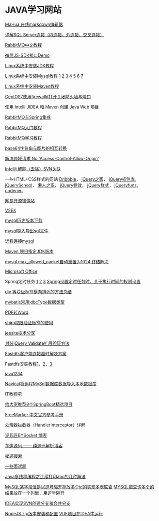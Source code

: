 # JAVA学习网站 #

[MaHua 在线markdown编辑器](http://mahua.jser.me/)

[详解SQL Server连接（内连接、外连接、交叉连接）](http://blog.csdn.net/jiuqiyuliang/article/details/10474221)

[RabbitMQ中文教程](http://www.cnblogs.com/LipeiNet/p/5973061.html)

[微信JS-SDK接口Demo](http://qydev.weixin.qq.com/wiki/index.php?title=%E5%BE%AE%E4%BF%A1JS-SDK%E6%8E%A5%E5%8F%A3)

[Linux系统中安装JDK教程](https://www.cnblogs.com/h--d/p/5071643.html)

[Linux系统中安装Mysql教程](https://www.cnblogs.com/lunatic-cto/p/6123490.html)
[1](http://www.jb51.net/article/91754.htm)
[2](http://blog.csdn.net/coroutines/article/details/7715621)
[3](http://www.jb51.net/article/108752.htm)
[4](http://blog.sina.com.cn/s/blog_694864e60102vaij.html)
[5](http://blog.csdn.net/songmao3145/article/details/77676402)
[6](https://www.cnblogs.com/java-wgm/p/6264767.html)
[7](http://blog.csdn.net/my2010sam/article/details/18664443)

[Linux系统中安装Maven教程](http://blog.csdn.net/jay_1989/article/details/52710189)

[CentOS7使用firewalld打开关闭防火墙与端口](https://www.cnblogs.com/moxiaoan/p/5683743.html)

[使用 Intelli JIDEA 和 Maven 创建 Java Web 项目](http://blog.csdn.net/myarrow/article/details/50824793)

[RabbitMQ与Spring集成](http://blog.csdn.net/JaCman/article/details/50261915)

[RabbitMQ入门教程](http://blog.csdn.net/column/details/18247.html)

[RabbitMQ学习教程](http://blog.csdn.net/column/details/slimina-rabbitmq.html)

[base64字符串与图片的相互转换](http://blog.csdn.net/qq20004604/article/details/72824147)

[解决跨域请求 No 'Access-Control-Allow-Origin'](http://www.jsjtt.com/java/JavaWebkaifa/130.html)

[Intellij 解除（去除）SVN关联](blog.csdn.net/wo541075754/article/details/49659597)

一些HTML+CSS样式的网站
[Dribbble](https://dribbble.com/)，
[jQuery之家](http://www.htmleaf.com/)，
[jQuery插件库](http://www.jq22.com/)，
[jQuerySchool](http://www.jq-school.com/)，
[懒人之家](http://www.lanrenzhijia.com/)，
[jQuery特效](http://www.huiyi8.com/jiaoben/)，
[jQuery样式](https://www.w3cplus.com/)，
[jQueryfuns](http://www.jqueryfuns.com/)，
[codepen](https://codepen.io/)

[网易开源镜像站](http://mirrors.163.com/)

[V2EX](https://www.v2ex.com/)

[mysql历史版本下载](https://downloads.mysql.com/archives/community/)

[mysql导入导出sql文件](https://www.cnblogs.com/jwlfpzj/articles/7998395.html)

[远程连接mysql](http://blog.csdn.net/a19881029/article/details/50805562)

[Maven 项目指定JDK版本](http://blog.csdn.net/maxwoods/article/details/52846930)

[mysql max_allowed_packet自动重置为1024 终结解决](https://www.cnblogs.com/qdpurple/p/5742059.html)

[Microsoft Office](http://t.cn/R2enkTR)

Spring定时任务 [1](https://www.cnblogs.com/tenWood/p/8025183.html) [2](http://blog.csdn.net/qq_33556185/article/details/51852537) [3](http://blog.csdn.net/qq_26525215/article/details/66974880) [Spring设置定时任务时，关于执行时间的规则设置](https://blog.csdn.net/aspnet2002web/article/details/52810569)

[div 等块级标签横向排列的方法总结](http://blog.csdn.net/zmhawk/article/details/73293366)

[mybatis常用jdbcType数据类型](https://www.cnblogs.com/henuyuxiang/p/6233377.html)

[PDF转Word](http://app.xunjiepdf.com/pdf2word)

[shiro权限验证标签的使用](https://www.cnblogs.com/jifeng/p/4500410.html)

[jeesite技术分享](http://www.jeevip.com)

[封装jQuery Validate扩展验证方法](https://www.cnblogs.com/linjiqin/p/3433635.html)

[Fastdfs客户端连接超时解决方案](http://blog.csdn.net/tjcyjd/article/details/50808740)

Fastdfs安装教程[1](https://blog.csdn.net/a609733301/article/details/66975626)，[2](https://www.cnblogs.com/huangye-dream/p/3777004.html)，[3](https://blog.csdn.net/pucao_cug/article/details/71758883)

[java1234](http://www.java1234.com/)

[Navicat将远程MySql数据库数据导入本地数据库](https://blog.csdn.net/xyaydddf/article/details/53490362)

[IT教程吧](https://www.itjc8.com/)

[给大家推荐8个SpringBoot精选项目](https://blog.52itstyle.com/archives/3344/)

[FreeMarker 中文官方参考手册](http://freemarker.foofun.cn/toc.html)

[处理器拦截器（HandlerInterceptor）详解](https://www.jianshu.com/p/1e8d088c2be9)

[泥瓦匠BYSocket 博客](https://www.bysocket.com/)

[芋道源码 —— 纯源码解析博客](http://www.iocoder.cn/)

[秘迹搜索](https://mijisou.com/)

[一些面试题](https://www.cnblogs.com/marsitman/p/9539369.html)

[Java多线程编程之连续打印abc的几种解法](https://www.cnblogs.com/xiaoxi/p/8035725.html)

[MySQL某字段值是以逗号隔开存放多个id的实现多表联查](https://blog.csdn.net/qq_39176834/article/details/83830039)
[MYSQL把查询多个的结果放在一个列里，用逗号隔开](https://blog.csdn.net/tian_tian_gong/article/details/84335486)

[IDEA实现SVN创建分支和合并分支](https://blog.csdn.net/bigcharsen/article/details/82230249)

[NodeJS zip版本安装和配置](https://www.jianshu.com/p/b0f97e20283f) [VUE项目在IDEA中运行](https://blog.csdn.net/Nancy50/article/details/84998636)
